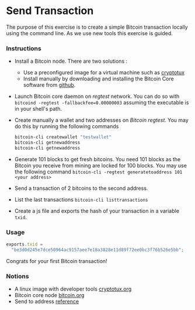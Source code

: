 # Send Transaction

The purpose of this exercise is to create a simple Bitcoin transaction locally using the command line. As we use new tools this exercise is guided.

### Instructions

- Install a Bitcoin node. There are two solutions :
  - Use a preconfigured image for a virtual machine such as [cryptotux](https://cryptotux.org/)
  - Install manually by downloading and installing the Bitcoin Core software from [github](https://github.com/bitcoin/bitcoin/releases).
- Launch Bitcoin core daemon on _regtest_ network. You can do so with `bitcoind -regtest -fallbackfee=0.00000003` assuming the executable is in your shell's path.
- Create manually a wallet and two addresses on _Bitcoin regtest_. You may do this by running the following commands
  ```bash
  bitcoin-cli createwallet "testwallet"
  bitcoin-cli getnewaddress
  bitcoin-cli getnewaddress
  ```
- Generate 101 blocks to get fresh bitcoins. You need 101 blocks as the Bitcoin you receive from mining are locked for 100 blocks.
  You may use the following command `bitcoin-cli -regtest generatetoaddress 101 <your address>`

- Send a transaction of 2 bitcoins to the second address.

- List the last transactions `bitcoin-cli listtransactions`
- Create a js file and exports the hash of your transaction in a variable `txid`.

### Usage

```js
exports.txid =
  "be3d0d245e7dce50964ac9157aee7e18a3828e11d89f72ee0bc3f76b526e5bb";
```

Congrats for your first Bitcoin transaction!

### Notions

- A linux image with developer tools [cryptotux.org](https://cryptotux.org/)
- Bitcoin core node [bitcoin.org](https://bitcoin.org/)
- Send to address [reference](https://wbnns.github.io/bitcoin-dev-docs/reference/rpc/sendtoaddress.html)
